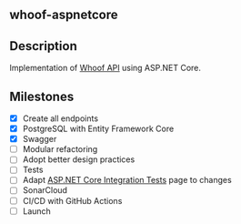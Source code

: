 whoof-aspnetcore
---

## Description

Implementation of [Whoof API](https://gui.rdnz.dev/_/labs/whoof-api) using ASP.NET Core.

## Milestones

- [x] Create all endpoints
- [x] PostgreSQL with Entity Framework Core
- [x] Swagger
- [ ] Modular refactoring
- [ ] Adopt better design practices
- [ ] Tests
- [ ] Adapt [ASP.NET Core Integration Tests](https://gui.rdnz.dev/_/.net-engineering/asp.net-core-integration-tests) page to changes
- [ ] SonarCloud
- [ ] CI/CD with GitHub Actions
- [ ] Launch